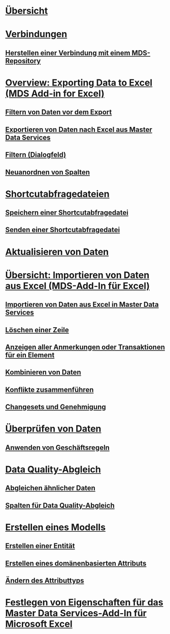# [Übersicht](master-data-services-add-in-for-microsoft-excel.md)  
# [Verbindungen](connections-mds-add-in-for-excel.md)  
## [Herstellen einer Verbindung mit einem MDS-Repository](connect-to-an-mds-repository-mds-add-in-for-excel.md)  
# [Overview: Exporting Data to Excel (MDS Add-in for Excel)](overview-exporting-data-to-excel-mds-add-in-for-excel.md)  
## [Filtern von Daten vor dem Export](filter-data-before-exporting-mds-add-in-for-excel.md)  
## [Exportieren von Daten nach Excel aus Master Data Services](export-data-to-excel-from-master-data-services.md)  
## [Filtern (Dialogfeld)](filter-dialog-box-mds-add-in-for-excel.md)  
## [Neuanordnen von Spalten](reorder-columns-mds-add-in-for-excel.md)  
# [Shortcutabfragedateien](shortcut-query-files-mds-add-in-for-excel.md)  
## [Speichern einer Shortcutabfragedatei](save-a-shortcut-query-file-mds-add-in-for-excel.md)  
## [Senden einer Shortcutabfragedatei](email-a-shortcut-query-file-mds-add-in-for-excel.md)  
# [Aktualisieren von Daten](refreshing-data-mds-add-in-for-excel.md)  
# [Übersicht: Importieren von Daten aus Excel (MDS-Add-In für Excel)](overview-importing-data-from-excel-mds-add-in-for-excel.md)  
## [Importieren von Daten aus Excel in Master Data Services](import-data-from-excel-to-master-data-services-mds-add-in-for-excel.md)  
## [Löschen einer Zeile](delete-a-row-mds-add-in-for-excel.md)  
## [Anzeigen aller Anmerkungen oder Transaktionen für ein Element](view-all-annotations-or-transactions-for-a-member-mds-add-in-for-excel.md)  
## [Kombinieren von Daten](combine-data-mds-add-in-for-excel.md)  
## [Konflikte zusammenführen](merge-conflicts-mds-add-in-for-excel.md)  
## [Changesets und Genehmigung](change-sets-and-approval-mds-add-in-for-excel.md)  
# [Überprüfen von Daten](validating-data-mds-add-in-for-excel.md)  
## [Anwenden von Geschäftsregeln](apply-business-rules-mds-add-in-for-excel.md)  
# [Data Quality-Abgleich](data-quality-matching-in-the-mds-add-in-for-excel.md)  
## [Abgleichen ähnlicher Daten](match-similar-data-mds-add-in-for-excel.md)  
## [Spalten für Data Quality-Abgleich](data-quality-matching-columns-mds-add-in-for-excel.md)  
# [Erstellen eines Modells](building-a-model-mds-add-in-for-excel.md)  
## [Erstellen einer Entität](create-an-entity-mds-add-in-for-excel.md)  
## [Erstellen eines domänenbasierten Attributs](create-a-domain-based-attribute-mds-add-in-for-excel.md)  
## [Ändern des Attributtyps](change-the-attribute-type-mds-add-in-for-excel.md)  
# [Festlegen von Eigenschaften für das Master Data Services-Add-In für Microsoft Excel](setting-properties-for-master-data-services-add-in-for-excel.md)  
